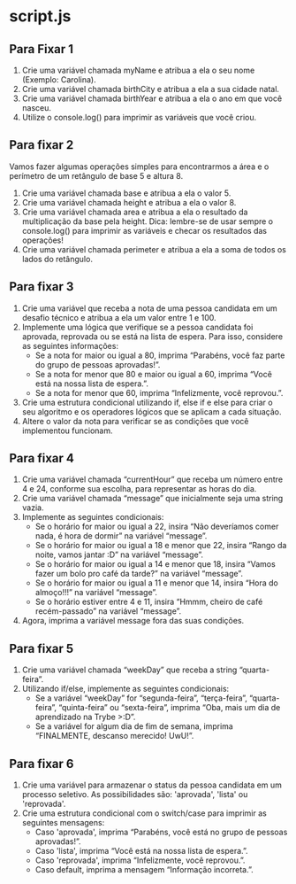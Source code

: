 # script.js

## Para Fixar 1

1. Crie uma variável chamada myName e atribua a ela o seu nome (Exemplo: Carolina).
2. Crie uma variável chamada birthCity e atribua a ela a sua cidade natal.
3. Crie uma variável chamada birthYear e atribua a ela o ano em que você nasceu.
4. Utilize o console.log() para imprimir as variáveis que você criou.

## Para fixar 2

Vamos fazer algumas operações simples para encontrarmos a área e o perímetro de um retângulo de base 5 e altura 8.

1. Crie uma variável chamada base e atribua a ela o valor 5.
2. Crie uma variável chamada height e atribua a ela o valor 8.
3. Crie uma variável chamada area e atribua a ela o resultado da multiplicação da base pela height. Dica: lembre-se de usar sempre o console.log() para imprimir as variáveis e checar os resultados das operações!
4. Crie uma variável chamada perimeter e atribua a ela a soma de todos os lados do retângulo.

## Para fixar 3

1. Crie uma variável que receba a nota de uma pessoa candidata em um desafio técnico e atribua a ela um valor entre 1 e 100.
2. Implemente uma lógica que verifique se a pessoa candidata foi aprovada, reprovada ou se está na lista de espera. Para isso, considere as seguintes informações:
    - Se a nota for maior ou igual a 80, imprima “Parabéns, você faz parte do grupo de pessoas aprovadas!”.
    - Se a nota for menor que 80 e maior ou igual a 60, imprima “Você está na nossa lista de espera.”.
    - Se a nota for menor que 60, imprima “Infelizmente, você reprovou.”.
3. Crie uma estrutura condicional utilizando if, else if e else para criar o seu algoritmo e os operadores lógicos que se aplicam a cada situação.
4. Altere o valor da nota para verificar se as condições que você implementou funcionam.

## Para fixar 4

1. Crie uma variável chamada “currentHour” que receba um número entre 4 e 24, conforme sua escolha, para representar as horas do dia.
2. Crie uma variável chamada “message” que inicialmente seja uma string vazia.
3. Implemente as seguintes condicionais:
    - Se o horário for maior ou igual a 22, insira “Não deveríamos comer nada, é hora de dormir” na variável “message”.
    - Se o horário for maior ou igual a 18 e menor que 22, insira “Rango da noite, vamos jantar :D” na variável “message”.
    - Se o horário for maior ou igual a 14 e menor que 18, insira “Vamos fazer um bolo pro café da tarde?” na variável “message”.
    - Se o horário for maior ou igual a 11 e menor que 14, insira “Hora do almoço!!!” na variável “message”.
    - Se o horário estiver entre 4 e 11, insira “Hmmm, cheiro de café recém-passado” na variável “message”.
4. Agora, imprima a variável message fora das suas condições.

## Para fixar 5

1. Crie uma variável chamada “weekDay” que receba a string “quarta-feira”.
2. Utilizando if/else, implemente as seguintes condicionais:
    - Se a variável “weekDay” for “segunda-feira”, “terça-feira”, “quarta-feira”, “quinta-feira” ou “sexta-feira”, imprima “Oba, mais um dia de aprendizado na Trybe >:D”.
    - Se a variável for algum dia de fim de semana, imprima “FINALMENTE, descanso merecido! UwU!”.

## Para fixar 6

1. Crie uma variável para armazenar o status da pessoa candidata em um processo seletivo. As possibilidades são: 'aprovada', 'lista' ou 'reprovada'.
2. Crie uma estrutura condicional com o switch/case para imprimir as seguintes mensagens:
    - Caso 'aprovada', imprima “Parabéns, você está no grupo de pessoas aprovadas!”.
    - Caso 'lista', imprima “Você está na nossa lista de espera.”.
    - Caso 'reprovada', imprima “Infelizmente, você reprovou.”.
    - Caso default, imprima a mensagem “Informação incorreta.”.
